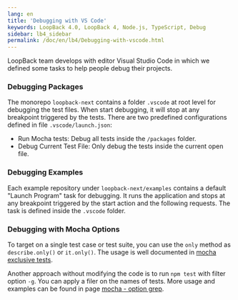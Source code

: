 ```yaml
---
lang: en
title: 'Debugging with VS Code'
keywords: LoopBack 4.0, LoopBack 4, Node.js, TypeScript, Debug
sidebar: lb4_sidebar
permalink: /doc/en/lb4/Debugging-with-vscode.html
---
```


LoopBack team develops with editor Visual Studio Code in which we defined some
tasks to help people debug their projects.

### Debugging Packages

The monorepo `loopback-next` contains a folder `.vscode` at root level for
debugging the test files. When start debugging, it will stop at any breakpoint
triggered by the tests. There are two predefined configurations defined in file
`.vscode/launch.json`:

- Run Mocha tests: Debug all tests inside the `/packages` folder.
- Debug Current Test File: Only debug the tests inside the current open file.

### Debugging Examples

Each example repository under `loopback-next/examples` contains a default
"Launch Program" task for debugging. It runs the application and stops at any
breakpoint triggered by the start action and the following requests. The task is
defined inside the `.vscode` folder.

### Debugging with Mocha Options

To target on a single test case or test suite, you can use the `only` method as
`describe.only()` or `it.only()`. The usage is well documented in
[mocha exclusive tests](https://mochajs.org/#exclusive-tests).

Another approach without modifying the code is to run `npm test` with filter
option `-g`. You can apply a filer on the names of tests. More usage and
examples can be found in page
[mocha - option grep](https://mochajs.org/#-grep-regexp-g-regexp).

